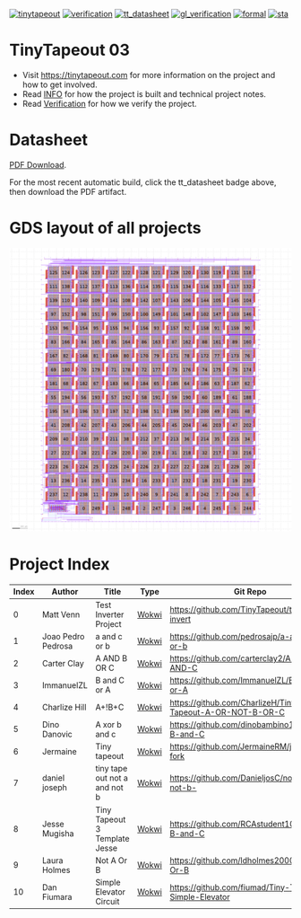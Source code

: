[![tinytapeout](https://github.com/efabless/tinytapeout-rca/actions/workflows/gds.yaml/badge.svg)](https://github.com/efabless/tinytapeout-rca/actions/workflows/gds.yaml)
[![verification](https://github.com/efabless/tinytapeout-rca/actions/workflows/verification.yaml/badge.svg)](https://github.com/efabless/tinytapeout-rca/actions/workflows/verification.yaml)
[![tt_datasheet](https://github.com/efabless/tinytapeout-rca/actions/workflows/tt_datasheet.yaml/badge.svg)](https://github.com/efabless/tinytapeout-rca/actions/workflows/tt_datasheet.yaml)
[![gl_verification](https://github.com/efabless/tinytapeout-rca/actions/workflows/gl_verification.yaml/badge.svg)](https://github.com/efabless/tinytapeout-rca/actions/workflows/gl_verification.yaml)
[![formal](https://github.com/efabless/tinytapeout-rca/actions/workflows/formal.yaml/badge.svg)](https://github.com/efabless/tinytapeout-rca/actions/workflows/formal.yaml)
[![sta](https://github.com/efabless/tinytapeout-rca/actions/workflows/sta.yaml/badge.svg)](https://github.com/efabless/tinytapeout-rca/actions/workflows/sta.yaml)

# TinyTapeout 03

* Visit https://tinytapeout.com for more information on the project and how to get involved.
* Read [INFO](INFO.md) for how the project is built and technical project notes.
* Read [Verification](VERIFICATION.md) for how we verify the project.

# Datasheet

[PDF Download](datasheet.pdf).

For the most recent automatic build, click the tt_datasheet badge above, then download the PDF artifact.

# GDS layout of all projects

![tiny tapeout](pics/tinytapeout_numbered.png)

# Project Index

| Index | Author | Title | Type | Git Repo |
| ----- | ------ | ------| -----| ---------|
| 0 | Matt Venn | Test Inverter Project | [Wokwi](https://wokwi.com/projects/361728533238569985) | https://github.com/TinyTapeout/tt03-test-invert |
| 1 | Joao Pedro Pedrosa | a and c or b | [Wokwi](https://wokwi.com/projects/361088881055404033) | https://github.com/pedrosajp/a-and-c-or-b |
| 2 | Carter Clay | A AND B OR C | [Wokwi](https://wokwi.com/projects/361088812700822529) | https://github.com/carterclay2/A-OR-B-AND-C |
| 3 | ImmanuelZL | B and C or A  | [Wokwi](https://wokwi.com/projects/361088803642172417) | https://github.com/ImmanuelZL/B-and-C-or-A |
| 4 | Charlize Hill | A+!B+C | [Wokwi](https://wokwi.com/projects/359117498298719233) | https://github.com/CharlizeH/Tiny-Tapeout-A-OR-NOT-B-OR-C |
| 5 | Dino Danovic | A xor b and c | [Wokwi](https://wokwi.com/projects/361721071853260801) | https://github.com/dinobambino1/A-xor-B-and-C |
| 6 | Jermaine | Tiny tapeout | [Wokwi](https://wokwi.com/projects/363170982149101569) | https://github.com/JermaineRM/jermaines-fork |
| 7 | daniel joseph | tiny tape out not a and not b | [Wokwi](https://wokwi.com/projects/363170940975709185) | https://github.com/DanieljosC/not-a-and-not-b- |
| 8 | Jesse Mugisha | Tiny Tapeout 3 Template Jesse | [Wokwi](https://wokwi.com/projects/362989425382889473) | https://github.com/RCAstudent10/A-not-B-and-C |
| 9 | Laura Holmes | Not A Or B | [Wokwi](https://wokwi.com/projects/361088738149159937) | https://github.com/ldholmes2000/Not-A-Or-B |
| 10 | Dan Fiumara | Simple Elevator Circuit | [Wokwi](https://wokwi.com/projects/356598821615835137) | https://github.com/fiumad/Tiny-Tapeout-Simple-Elevator |
